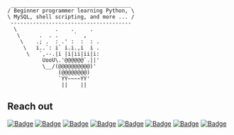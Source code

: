 ```
 ______________________________________
/ Beginner programmer learning Python, \
\ MySQL, shell scripting, and more ... /
 --------------------------------------
  \            .    .     .   
   \      .  . .     `  ,     
    \    .; .  : .' :  :  : . 
     \   i..`: i` i.i.,i  i . 
      \   `,--.|i |i|ii|ii|i: 
           UooU\.'@@@@@@`.||' 
           \__/(@@@@@@@@@@)'  
                (@@@@@@@@)    
                `YY~~~~YY'    
                 ||    ||   
```
## Reach out
<a href="https://january1073.github.io" target="_blank"><img src="https://img.shields.io/badge/Portfolio-magenta?style=flat-square" alt="Badge"></a>
<a href="https://x.com/january1073" target="_blank"><img src="https://img.shields.io/badge/X.com-grey?style=flat-square" alt="Badge"></a>
<a href="https://infosec.exchange/@january1073" target="_blank"><img src="https://img.shields.io/badge/Mastodon-grey?style=flat-square" alt="Badge"></a>
<a href="https://medium.com/@january1073" target="_blank"><img src="https://img.shields.io/badge/Medium-grey?style=flat-square" alt="Badge"></a>
<a href="https://www.linkedin.com/in/fongern" target="_blank"><img src="https://img.shields.io/badge/LinkedIn-grey?style=flat-square" alt="Badge"></a>
<a href="https://tryhackme.com/p/january1073"><img src="https://img.shields.io/badge/TryHackMe-grey?style=flat-square" alt="Badge"></a>
<a href="mailto:january1073@proton.me" target="_blank"><img src="https://img.shields.io/badge/Email-black?style=flat-square" alt="Badge"></a>
<a href="https://keys.openpgp.org/vks/v1/by-fingerprint/56F2FDCC2EF4D52A3F597815AE34888E8EDC586C" target="_blank"><img src="https://img.shields.io/badge/PGP%20key-black?style=flat-square&logo=gnuprivacyguard" alt="Badge"></a>

